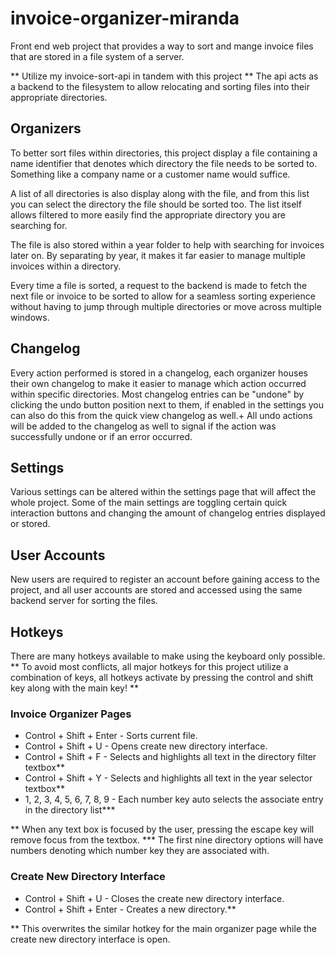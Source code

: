 # invoice-organizer-miranda
Front end web project that provides a way to sort and mange invoice files that are stored in a file system of a server.

** Utilize my invoice-sort-api in tandem with this project **
The api acts as a backend to the filesystem to allow relocating and sorting files into their appropriate directories.


## Organizers
To better sort files within directories, this project display a file containing a name identifier that denotes which directory the file needs to be sorted to.
Something like a company name or a customer name would suffice.

A list of all directories is also display along with the file, and from this list you can select the directory the file should be sorted too.
The list itself allows filtered to more easily find the appropriate directory you are searching for.

The file is also stored within a year folder to help with searching for invoices later on.
By separating by year, it makes it far easier to manage multiple invoices within a directory.

Every time a file is sorted, a request to the backend is made to fetch the next file or invoice to be sorted to allow for a seamless sorting experience
without having to jump through multiple directories or move across multiple windows.

## Changelog
Every action performed is stored in a changelog, each organizer houses their own changelog to make it easier to manage which action occurred within specific directories.
Most changelog entries can be "undone" by clicking the undo button position next to them, if enabled in the settings you can also do this from the quick view changelog as well.+
All undo actions will be added to the changelog as well to signal if the action was successfully undone or if an error occurred.

## Settings
Various settings can be altered within the settings page that will affect the whole project.
Some of the main settings are toggling certain quick interaction buttons and changing the amount of changelog entries displayed or stored.

## User Accounts
New users are required to register an account before gaining access to the project, and all user accounts are stored and accessed using the same backend server for sorting the files.

## Hotkeys
There are many hotkeys available to make using the keyboard only possible.
** To avoid most conflicts, all major hotkeys for this project utilize a combination of keys, all hotkeys activate by pressing the control and shift key along with the main key! **

### Invoice Organizer Pages
- Control + Shift + Enter - Sorts current file.
- Control + Shift + U - Opens create new directory interface.
- Control + Shift + F - Selects and highlights all text in the directory filter textbox**
- Control + Shift + Y - Selects and highlights all text in the year selector textbox**
- 1, 2, 3, 4, 5, 6, 7, 8, 9 - Each number key auto selects the associate entry in the directory list***

** When any text box is focused by the user, pressing the escape key will remove focus from the textbox.
*** The first nine directory options will have numbers denoting which number key they are associated with.

### Create New Directory Interface
- Control + Shift + U - Closes the create new directory interface.
- Control + Shift + Enter - Creates a new directory.**

** This overwrites the similar hotkey for the main organizer page while the create new directory interface is open.
